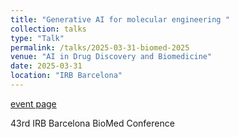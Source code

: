 ```yaml
---
title: "Generative AI for molecular engineering "
collection: talks
type: "Talk"
permalink: /talks/2025-03-31-biomed-2025
venue: "AI in Drug Discovery and Biomedicine"
date: 2025-03-31
location: "IRB Barcelona"
---
```


[event page](https://www.irbbarcelona.org/en/events/ai-drug-discovery-and-biomedicine)

43rd IRB Barcelona BioMed Conference
